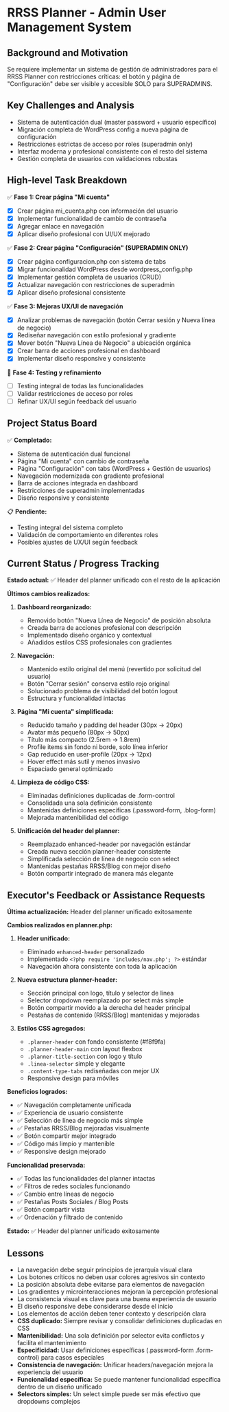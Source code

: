 # RRSS Planner - Admin User Management System

## Background and Motivation
Se requiere implementar un sistema de gestión de administradores para el RRSS Planner con restricciones críticas: el botón y página de "Configuración" debe ser visible y accesible SOLO para SUPERADMINS.

## Key Challenges and Analysis
- Sistema de autenticación dual (master password + usuario específico)
- Migración completa de WordPress config a nueva página de configuración
- Restricciones estrictas de acceso por roles (superadmin only)
- Interfaz moderna y profesional consistente con el resto del sistema
- Gestión completa de usuarios con validaciones robustas

## High-level Task Breakdown
✅ **Fase 1: Crear página "Mi cuenta"**
- [x] Crear página mi_cuenta.php con información del usuario
- [x] Implementar funcionalidad de cambio de contraseña
- [x] Agregar enlace en navegación
- [x] Aplicar diseño profesional con UI/UX mejorado

✅ **Fase 2: Crear página "Configuración" (SUPERADMIN ONLY)**
- [x] Crear página configuracion.php con sistema de tabs
- [x] Migrar funcionalidad WordPress desde wordpress_config.php
- [x] Implementar gestión completa de usuarios (CRUD)
- [x] Actualizar navegación con restricciones de superadmin
- [x] Aplicar diseño profesional consistente

✅ **Fase 3: Mejoras UX/UI de navegación**
- [x] Analizar problemas de navegación (botón Cerrar sesión y Nueva línea de negocio)
- [x] Rediseñar navegación con estilo profesional y gradiente
- [x] Mover botón "Nueva Línea de Negocio" a ubicación orgánica
- [x] Crear barra de acciones profesional en dashboard
- [x] Implementar diseño responsive y consistente

🔄 **Fase 4: Testing y refinamiento**
- [ ] Testing integral de todas las funcionalidades
- [ ] Validar restricciones de acceso por roles
- [ ] Refinar UX/UI según feedback del usuario

## Project Status Board
✅ **Completado:**
- Sistema de autenticación dual funcional
- Página "Mi cuenta" con cambio de contraseña
- Página "Configuración" con tabs (WordPress + Gestión de usuarios)
- Navegación modernizada con gradiente profesional
- Barra de acciones integrada en dashboard
- Restricciones de superadmin implementadas
- Diseño responsive y consistente

📋 **Pendiente:**
- Testing integral del sistema completo
- Validación de comportamiento en diferentes roles
- Posibles ajustes de UX/UI según feedback

## Current Status / Progress Tracking
**Estado actual:** ✅ Header del planner unificado con el resto de la aplicación

**Últimos cambios realizados:**
1. **Dashboard reorganizado:**
   - Removido botón "Nueva Línea de Negocio" de posición absoluta
   - Creada barra de acciones profesional con descripción
   - Implementado diseño orgánico y contextual
   - Añadidos estilos CSS profesionales con gradientes

2. **Navegación:**
   - Mantenido estilo original del menú (revertido por solicitud del usuario)
   - Botón "Cerrar sesión" conserva estilo rojo original
   - Solucionado problema de visibilidad del botón logout
   - Estructura y funcionalidad intactas

3. **Página "Mi cuenta" simplificada:**
   - Reducido tamaño y padding del header (30px → 20px)
   - Avatar más pequeño (80px → 50px)
   - Título más compacto (2.5rem → 1.8rem)
   - Profile items sin fondo ni borde, solo línea inferior
   - Gap reducido en user-profile (20px → 12px)
   - Hover effect más sutil y menos invasivo
   - Espaciado general optimizado

4. **Limpieza de código CSS:**
   - Eliminadas definiciones duplicadas de .form-control
   - Consolidada una sola definición consistente
   - Mantenidas definiciones específicas (.password-form, .blog-form)
   - Mejorada mantenibilidad del código

5. **Unificación del header del planner:**
   - Reemplazado enhanced-header por navegación estándar
   - Creada nueva sección planner-header consistente
   - Simplificada selección de línea de negocio con select
   - Mantenidas pestañas RRSS/Blog con mejor diseño
   - Botón compartir integrado de manera más elegante

## Executor's Feedback or Assistance Requests
**Última actualización:** Header del planner unificado exitosamente

**Cambios realizados en planner.php:**
1. **Header unificado:**
   - Eliminado `enhanced-header` personalizado
   - Implementado `<?php require 'includes/nav.php'; ?>` estándar
   - Navegación ahora consistente con toda la aplicación

2. **Nueva estructura planner-header:**
   - Sección principal con logo, título y selector de línea
   - Selector dropdown reemplazado por select más simple
   - Botón compartir movido a la derecha del header principal
   - Pestañas de contenido (RRSS/Blog) mantenidas y mejoradas

3. **Estilos CSS agregados:**
   - `.planner-header` con fondo consistente (#f8f9fa)
   - `.planner-header-main` con layout flexbox
   - `.planner-title-section` con logo y título
   - `.linea-selector` simple y elegante
   - `.content-type-tabs` rediseñadas con mejor UX
   - Responsive design para móviles

**Beneficios logrados:**
- ✅ Navegación completamente unificada
- ✅ Experiencia de usuario consistente
- ✅ Selección de línea de negocio más simple
- ✅ Pestañas RRSS/Blog mejoradas visualmente
- ✅ Botón compartir mejor integrado
- ✅ Código más limpio y mantenible
- ✅ Responsive design mejorado

**Funcionalidad preservada:**
- ✅ Todas las funcionalidades del planner intactas
- ✅ Filtros de redes sociales funcionando
- ✅ Cambio entre líneas de negocio
- ✅ Pestañas Posts Sociales / Blog Posts
- ✅ Botón compartir vista
- ✅ Ordenación y filtrado de contenido

**Estado:** ✅ Header del planner unificado exitosamente

## Lessons
- La navegación debe seguir principios de jerarquía visual clara
- Los botones críticos no deben usar colores agresivos sin contexto
- La posición absoluta debe evitarse para elementos de navegación
- Los gradientes y microinteracciones mejoran la percepción profesional
- La consistencia visual es clave para una buena experiencia de usuario
- El diseño responsive debe considerarse desde el inicio
- Los elementos de acción deben tener contexto y descripción clara
- **CSS duplicado:** Siempre revisar y consolidar definiciones duplicadas en CSS
- **Mantenibilidad:** Una sola definición por selector evita conflictos y facilita el mantenimiento
- **Especificidad:** Usar definiciones específicas (.password-form .form-control) para casos especiales
- **Consistencia de navegación:** Unificar headers/navegación mejora la experiencia del usuario
- **Funcionalidad específica:** Se puede mantener funcionalidad específica dentro de un diseño unificado
- **Selectors simples:** Un select simple puede ser más efectivo que dropdowns complejos



